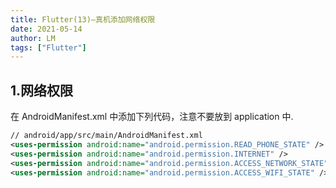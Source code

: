 ```yaml
---
title: Flutter(13)—真机添加网络权限
date: 2021-05-14
author: LM
tags: ["Flutter"]
---
```


## 1.网络权限

在 AndroidManifest.xml 中添加下列代码，注意不要放到 application 中.

```xml
// android/app/src/main/AndroidManifest.xml
<uses-permission android:name="android.permission.READ_PHONE_STATE" />
<uses-permission android:name="android.permission.INTERNET" />
<uses-permission android:name="android.permission.ACCESS_NETWORK_STATE" />
<uses-permission android:name="android.permission.ACCESS_WIFI_STATE" />
```

